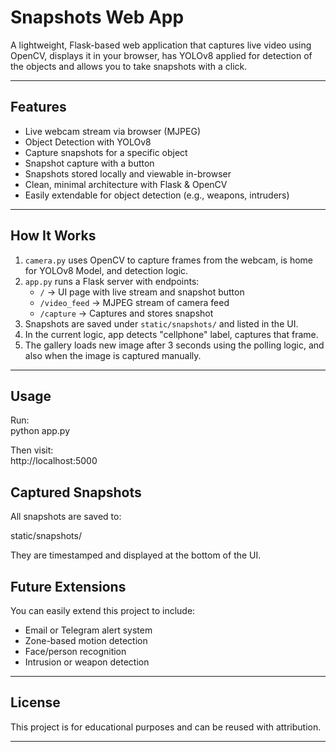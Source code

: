 # Snapshots Web App

A lightweight, Flask-based web application that captures live video using OpenCV, displays it in your browser, has YOLOv8 applied for detection of the objects and allows you to take snapshots with a click.

---

## Features

- Live webcam stream via browser (MJPEG)
- Object Detection with YOLOv8
- Capture snapshots for a specific object
- Snapshot capture with a button
- Snapshots stored locally and viewable in-browser
- Clean, minimal architecture with Flask & OpenCV
- Easily extendable for object detection (e.g., weapons, intruders)

---

## How It Works

1. `camera.py` uses OpenCV to capture frames from the webcam, is home for YOLOv8 Model, and detection logic.
2. `app.py` runs a Flask server with endpoints:
   - `/` → UI page with live stream and snapshot button
   - `/video_feed` → MJPEG stream of camera feed
   - `/capture` → Captures and stores snapshot
3. Snapshots are saved under `static/snapshots/` and listed in the UI.
4. In the current logic, app detects "cellphone" label, captures that frame.
5. The gallery loads new image after 3 seconds using the polling logic, and also when the image is captured manually.
---

## Usage

Run:<br>
python app.py

Then visit:  
http://localhost:5000

## Captured Snapshots

All snapshots are saved to:

static/snapshots/

They are timestamped and displayed at the bottom of the UI.

## Future Extensions

You can easily extend this project to include:

- Email or Telegram alert system
- Zone-based motion detection
- Face/person recognition
- Intrusion or weapon detection

---

## License

This project is for educational purposes and can be reused with attribution.

---
